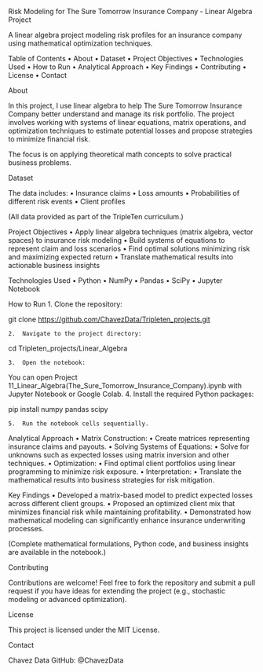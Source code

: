 Risk Modeling for The Sure Tomorrow Insurance Company - Linear Algebra Project

A linear algebra project modeling risk profiles for an insurance company using mathematical optimization techniques.

Table of Contents
	•	About
	•	Dataset
	•	Project Objectives
	•	Technologies Used
	•	How to Run
	•	Analytical Approach
	•	Key Findings
	•	Contributing
	•	License
	•	Contact

About

In this project, I use linear algebra to help The Sure Tomorrow Insurance Company better understand and manage its risk portfolio.
The project involves working with systems of linear equations, matrix operations, and optimization techniques to estimate potential losses and propose strategies to minimize financial risk.

The focus is on applying theoretical math concepts to solve practical business problems.

Dataset

The data includes:
	•	Insurance claims
	•	Loss amounts
	•	Probabilities of different risk events
	•	Client profiles

(All data provided as part of the TripleTen curriculum.)

Project Objectives
	•	Apply linear algebra techniques (matrix algebra, vector spaces) to insurance risk modeling
	•	Build systems of equations to represent claim and loss scenarios
	•	Find optimal solutions minimizing risk and maximizing expected return
	•	Translate mathematical results into actionable business insights

Technologies Used
	•	Python
	•	NumPy
	•	Pandas
	•	SciPy
	•	Jupyter Notebook

How to Run
	1.	Clone the repository:

git clone https://github.com/ChavezData/Tripleten_projects.git

	2.	Navigate to the project directory:

cd Tripleten_projects/Linear_Algebra

	3.	Open the notebook:

You can open Project 11_Linear_Algebra(The_Sure_Tomorrow_Insurance_Company).ipynb with Jupyter Notebook or Google Colab.
	4.	Install the required Python packages:

pip install numpy pandas scipy

	5.	Run the notebook cells sequentially.

Analytical Approach
	•	Matrix Construction:
	•	Create matrices representing insurance claims and payouts.
	•	Solving Systems of Equations:
	•	Solve for unknowns such as expected losses using matrix inversion and other techniques.
	•	Optimization:
	•	Find optimal client portfolios using linear programming to minimize risk exposure.
	•	Interpretation:
	•	Translate the mathematical results into business strategies for risk mitigation.

Key Findings
	•	Developed a matrix-based model to predict expected losses across different client groups.
	•	Proposed an optimized client mix that minimizes financial risk while maintaining profitability.
	•	Demonstrated how mathematical modeling can significantly enhance insurance underwriting processes.

(Complete mathematical formulations, Python code, and business insights are available in the notebook.)

Contributing

Contributions are welcome!
Feel free to fork the repository and submit a pull request if you have ideas for extending the project (e.g., stochastic modeling or advanced optimization).

License

This project is licensed under the MIT License.

Contact

Chavez Data
GitHub: @ChavezData

